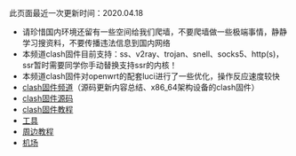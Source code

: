 此页面最近一次更新时间：2020.04.18       
                
* 请珍惜国内环境还留有一些空间给我们爬墙，不要爬墙做一些极端事情，静静学习搜资料，不要传播违法信息到国内网络             
* 本频道clash固件目前支持：ss、v2ray、trojan、snell、socks5、http(s)，ssr暂时需要同学你手动替换支持ssr的内核！              
* 本频道clash固件对openwrt的配套luci进行了一些优化，操作反应速度较快                       
* [clash固件频道](https://t.me/clashOpenwrt)（源码更新内容总结、x86_64架构设备的clash固件）                         
* [clash固件源码](./code.md)            
* [clash固件教程](./tips.md)               
* [工具](https://clashopenwrt.github.io/tool/)               
* [周边教程](./others.md)                   
* [机场](./air.md)               

    
        
        
